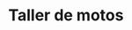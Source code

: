 ---
title: "Taller de motos"
url: /comuna-3-manrique/taller-de-motos-calle-68/
shop: Autowerkstatt
---